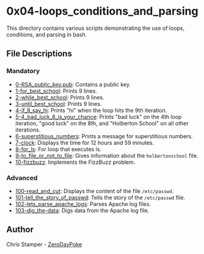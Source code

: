 # 0x04-loops_conditions_and_parsing

This directory contains various scripts demonstrating the use of loops, conditions, and parsing in bash.

## File Descriptions

### Mandatory

- [0-RSA_public_key.pub](https://github.com/ZeroDayPoke/holbertonschool-system_engineering-devops/blob/master/0x04-loops_conditions_and_parsing/0-RSA_public_key.pub): Contains a public key.
- [1-for_best_school](https://github.com/ZeroDayPoke/holbertonschool-system_engineering-devops/blob/master/0x04-loops_conditions_and_parsing/1-for_best_school): Prints 9 lines.
- [2-while_best_school](https://github.com/ZeroDayPoke/holbertonschool-system_engineering-devops/blob/master/0x04-loops_conditions_and_parsing/2-while_best_school): Prints 9 lines.
- [3-until_best_school](https://github.com/ZeroDayPoke/holbertonschool-system_engineering-devops/blob/master/0x04-loops_conditions_and_parsing/3-until_best_school): Prints 9 lines.
- [4-if_9_say_hi](https://github.com/ZeroDayPoke/holbertonschool-system_engineering-devops/blob/master/0x04-loops_conditions_and_parsing/4-if_9_say_hi): Prints "hi" when the loop hits the 9th iteration.
- [5-4_bad_luck_8_is_your_chance](https://github.com/ZeroDayPoke/holbertonschool-system_engineering-devops/blob/master/0x04-loops_conditions_and_parsing/5-4_bad_luck_8_is_your_chance): Prints "bad luck" on the 4th loop iteration, "good luck" on the 8th, and "Holberton School" on all other iterations.
- [6-superstitious_numbers](https://github.com/ZeroDayPoke/holbertonschool-system_engineering-devops/blob/master/0x04-loops_conditions_and_parsing/6-superstitious_numbers): Prints a message for superstitious numbers.
- [7-clock](https://github.com/ZeroDayPoke/holbertonschool-system_engineering-devops/blob/master/0x04-loops_conditions_and_parsing/7-clock): Displays the time for 12 hours and 59 minutes.
- [8-for_ls](https://github.com/ZeroDayPoke/holbertonschool-system_engineering-devops/blob/master/0x04-loops_conditions_and_parsing/8-for_ls): For loop that executes ls.
- [9-to_file_or_not_to_file](https://github.com/ZeroDayPoke/holbertonschool-system_engineering-devops/blob/master/0x04-loops_conditions_and_parsing/9-to_file_or_not_to_file): Gives information about the `holbertonschool` file.
- [10-fizzbuzz](https://github.com/ZeroDayPoke/holbertonschool-system_engineering-devops/blob/master/0x04-loops_conditions_and_parsing/10-fizzbuzz): Implements the FizzBuzz problem.

### Advanced

- [100-read_and_cut](https://github.com/ZeroDayPoke/holbertonschool-system_engineering-devops/blob/master/0x04-loops_conditions_and_parsing/100-read_and_cut): Displays the content of the file `/etc/passwd`.
- [101-tell_the_story_of_passwd](https://github.com/ZeroDayPoke/holbertonschool-system_engineering-devops/blob/master/0x04-loops_conditions_and_parsing/101-tell_the_story_of_passwd): Tells the story of the `/etc/passwd` file.
- [102-lets_parse_apache_logs](https://github.com/ZeroDayPoke/holbertonschool-system_engineering-devops/blob/master/0x04-loops_conditions_and_parsing/102-lets_parse_apache_logs): Parses Apache log files.
- [103-dig_the-data](https://github.com/ZeroDayPoke/holbertonschool-system_engineering-devops/blob/master/0x04-loops_conditions_and_parsing/103-dig_the-data): Digs data from the Apache log file.

## Author

Chris Stamper - [ZeroDayPoke](https://github.com/ZeroDayPoke)
